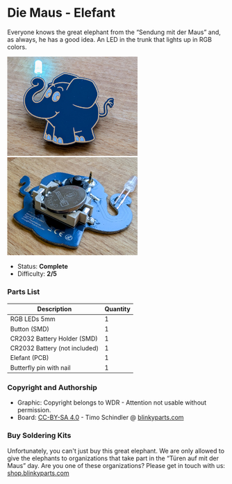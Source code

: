 # Die Maus - Elefant

Everyone knows the great elephant from the “Sendung mit der Maus” and, as always, he has a good idea. An LED in the trunk that lights up in RGB colors.

<img src="manual/images/thumbnail.jpg" width=300px alt="elefant"> <img src="manual/images/PXL_20241002_130212123-EDIT.jpg" width=300px alt="elefant">

- Status: **Complete**
- Difficulty: **2/5**

### Parts List

| Description                   | Quantity |
|-------------------------------|----------|
| RGB LEDs 5mm                  |     1    |
| Button (SMD)                  |     1    |
| CR2032 Battery Holder (SMD)   |     1    |
| CR2032 Battery (not included) |     1    |
| Elefant (PCB)		        	|     1    |
| Butterfly pin with nail       |     1    |

### Copyright and Authorship

- Graphic: Copyright belongs to WDR - Attention not usable without permission.
- Board: [CC-BY-SA 4.0](https://creativecommons.org/licenses/by-sa/4.0/) - Timo Schindler @ [blinkyparts.com](https://shop.blinkyparts.com)

### Buy Soldering Kits
Unfortunately, you can't just buy this great elephant. We are only allowed to give the elephants to organizations that take part in the “Türen auf mit der Maus” day. Are you one of these organizations? Please get in touch with us: [shop.blinkyparts.com](https://shop.blinkyparts.com/)
